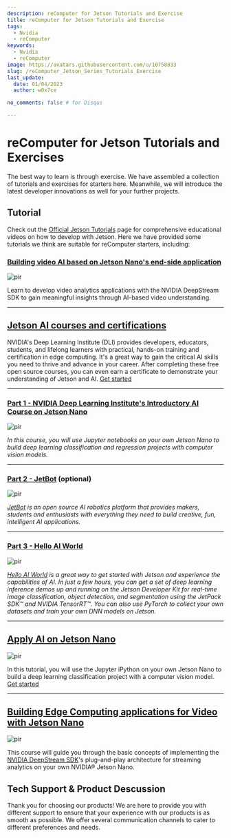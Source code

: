 ```yaml
---
description: reComputer for Jetson Tutorials and Exercise
title: reComputer for Jetson Tutorials and Exercise
tags:
  - Nvidia
  - reComputer
keywords:
  - Nvidia
  - reComputer
image: https://avatars.githubusercontent.com/u/10758833
slug: /reComputer_Jetson_Series_Tutorials_Exercise
last_update:
  date: 01/04/2023
  author: w0x7ce

no_comments: false # for Disqus

---
```


# reComputer for Jetson Tutorials and Exercises

The best way to learn is through exercise. We have assembled a collection of tutorials and exercises for starters here. Meanwhile, we will introduce the latest developer innovations as well for your further projects.

## Tutorial

Check out the [Official Jetson Tutorials](https://developer.nvidia.com/embedded/learn/tutorials) page for comprehensive educational videos on how to develop with Jetson. Here we have provided some tutorials we think are suitable for reComputer starters, including:

### [Building video AI based on Jetson Nano's end-side application](https://courses.nvidia.com/courses/course-v1:DLI+S-IV-02+V2-EN/)

<p style={{textAlign: 'center'}}><img src="https://files.seeedstudio.com/wiki/recomputerzhongwen/rexuexi.png" alt="pir" width={200} height="auto " /></p>


Learn to develop video analytics applications with the NVIDIA DeepStream SDK to gain meaningful insights through AI-based video understanding.

---

## [Jetson AI courses and certifications](https://developer.nvidia.com/embedded/learn/jetson-ai-certification-programs#course_outline)

NVIDIA's Deep Learning Institute (DLI) provides developers, educators, students, and lifelong learners with practical, hands-on training and certification in edge computing. It's a great way to gain the critical AI skills you need to thrive and advance in your career. After completing these free open source courses, you can even earn a certificate to demonstrate your understanding of Jetson and AI. [Get started](https://developer.nvidia.com/embedded/learn/jetson-ai-certification-programs#course_outline)

---

### [Part 1 - NVIDIA Deep Learning Institute's Introductory AI Course on Jetson Nano](https://developer.nvidia.com/embedded/learn/jetson-ai-certification-programs#collapseTwo)

<p style={{textAlign: 'center'}}><img src="https://files.seeedstudio.com/wiki/recomputerzhongwen/rexuexi1.png" alt="pir" width={200} height="auto" /></p>


*In this course, you will use Jupyter notebooks on your own Jetson Nano to build deep learning classification and regression projects with computer vision models.*

---

### [Part 2 - JetBot](https://developer.nvidia.com/embedded/learn/jetson-ai-certification-programs#collapseThree) (optional)

<p style={{textAlign: 'center'}}><img src="https://files.seeedstudio.com/wiki/recomputerzhongwen/rexuexi2.png" alt="pir" width={200} height="auto" /></p>


*[JetBot](https://github.com/NVIDIA-AI-IOT/jetbot) is an open source AI robotics platform that provides makers, students and enthusiasts with everything they need to build creative, fun, intelligent AI applications.*

---

### [Part 3 - Hello AI World](https://developer.nvidia.com/embedded/learn/jetson-ai-certification-programs#collapseFour)

<p style={{textAlign: 'center'}}><img src="https://files.seeedstudio.com/wiki/recomputerzhongwen/rexuexi3.png" alt="pir" width={200} height="auto" /></p>


*[Hello AI World](https://github.com/dusty-nv/jetson-inference) is a great way to get started with Jetson and experience the capabilities of AI. In just a few hours, you can get a set of deep learning inference demos up and running on the Jetson Developer Kit for real-time image classification, object detection, and segmentation using the JetPack SDK™ and NVIDIA TensorRT™. You can also use PyTorch to collect your own datasets and train your own DNN models on Jetson.*

---

## [Apply AI on Jetson Nano](https://courses.nvidia.com/courses/course-v1:DLI+S-RX-02+V2/about)

<p style={{textAlign: 'center'}}><img src="https://files.seeedstudio.com/wiki/recomputerzhongwen/85462.gif" alt="pir" width={200} height="auto" /></p>


In this tutorial, you will use the Jupyter iPython on your own Jetson Nano to build a deep learning classification project with a computer vision model. [Get started](https://courses.nvidia.com/courses/course-v1:DLI+S-RX-02+V2/about)

---

## [Building Edge Computing applications for Video with Jetson Nano](https://courses.nvidia.com/courses/course-v1:DLI+S-IV-02+V2/)

<p style={{textAlign: 'center'}}><img src="https://files.seeedstudio.com/wiki/recomputerzhongwen/584269.gif" alt="pir" width={200} height="auto" /></p>


This course will guide you through the basic concepts of implementing the [NVIDIA DeepStream SDK](https://developer.nvidia.com/deepstream-sdk)'s plug-and-play architecture for streaming analytics on your own NVIDIA® Jetson Nano.

## Tech Support & Product Descussion
Thank you for choosing our products! We are here to provide you with different support to ensure that your experience with our products is as smooth as possible. We offer several communication channels to cater to different preferences and needs.

<div class="button_tech_support_container">
<a href="https://forum.seeedstudio.com/" class="button_forum"></a> 
<a href="https://www.seeedstudio.com/contacts" class="button_email"></a>
</div>

<div class="button_tech_support_container">
<a href="https://discord.gg/eWkprNDMU7" class="button_discord"></a> 
<a href="https://github.com/Seeed-Studio/wiki-documents/discussions/69" class="button_discussion"></a>
</div>